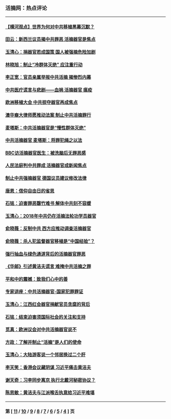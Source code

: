 ### 活摘网：热点评论
---
#### [【横河观点】世界为何对中共移植黑幕沉默？](../../pages/nf5879/n13244249.md?01020430) 
#### [田云：新西兰议员揭中共罪恶 活摘器官是焦点](../../pages/nf5879/n13070629.md?01020430) 
#### [玉清心：捐器官若成国策 国人被强摘危险加剧](../../pages/nf5879/n12802713.md?01020430) 
#### [林晓旭：制止“冷群体灭绝” 应注重行动](../../pages/nf5879/n12779736.md?01020430) 
#### [李正宽：官员亲属举报中共活摘 揭惨烈内幕](../../pages/nf5879/n12684490.md?01020430) 
#### [中共医疗谎言与悲剧——血祸 活摘器官 瘟疫](../../pages/nf5879/n12372103.md?01020430) 
#### [欧洲移植大会 中共掠夺器官再成焦点](../../pages/nf5879/n11538883.md?01020430) 
#### [澳华裔大律师愿推动法案 制止中共活摘罪行](../../pages/nf5879/n11377039.md?01020430) 
#### [麦塔斯：中共活摘器官是“慢性群体灭绝”](../../pages/nf5879/n11350529.md?01020430) 
#### [中共活摘器官 麦塔斯：将罪犯绳之以法](../../pages/nf5879/n11347973.md?01020430) 
#### [BBC访活摘器官医生：被洗脑后无罪恶感](../../pages/nf5879/n11335935.md?01020430) 
#### [人民法庭判中共罪成 活摘器官成新闻焦点](../../pages/nf5879/n11331578.md?01020430) 
#### [制止中共强摘器官 德国议员建议修改法律](../../pages/nf5879/n11249451.md?01020430) 
#### [唐恩：信仰自由日的省思](../../pages/nf5879/n11003525.md?01020430) 
#### [石铭：迫害罪恶罄竹难书  解体中共刻不容缓](../../pages/nf5879/n10942855.md?01020430) 
#### [玉清心：2018年中共仍在活摘法轮功学员器官](../../pages/nf5879/n10914646.md?01020430) 
#### [俞晓薇：反制中共 西方应推动调查活摘器官](../../pages/nf5879/n10794671.md?01020430) 
#### [俞晓薇：杀人犯监督器官移植是“中国经验”？](../../pages/nf5879/n10466427.md?01020430) 
#### [强行抽血与绿色通道背后的活摘器官罪恶](../../pages/nf5879/n10004708.md?01020430) 
#### [《华邮》引述黄洁夫谎言 难掩中共活摘之罪](../../pages/nf5879/n9642309.md?01020430) 
#### [平和中的震撼：致我们心中的善](../../pages/nf5879/n9021123.md?01020430) 
#### [专家讲座：中共活摘器官-国家犯罪罪证](../../pages/nf5879/n8828153.md?01020430) 
#### [玉清心：江西红会器官捐献官员贪腐的背后](../../pages/nf5879/n8522122.md?01020430) 
#### [石铭：结束迫害须国际社会的关注和支持](../../pages/nf5879/n8443497.md?01020430) 
#### [觅真：欧洲议会对中共活摘器官说不](../../pages/nf5879/n8337486.md?01020430) 
#### [方政：了解并制止“活摘”是人们的使命](../../pages/nf5879/n8329214.md?01020430) 
#### [玉清心：大陆游客说一个邻居换过二个肝](../../pages/nf5879/n8291404.md?01020430) 
#### [李天笑：香港会议藏阴谋 习近平痛击黄洁夫](../../pages/nf5879/n8241459.md?01020430) 
#### [谢天奇：习李同步离京 执行北戴河秘密协议？](../../pages/nf5879/n8230418.md?01020430) 
#### [陈思敏：黄洁夫与江派喉舌执意给习近平难堪](../../pages/nf5879/n8222166.md?01020430) 

---
#### 第 [ [11](./11.md?01020430) / [10](./10.md?01020430) / [9](./9.md?01020430) / [8](./8.md?01020430) / [7](./7.md?01020430) / [6](./6.md?01020430) / [5](./5.md?01020430) / [4](./4.md?01020430) ] 页
